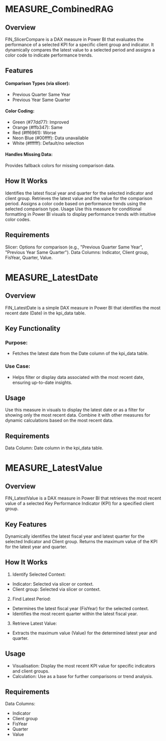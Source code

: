 # MEASURE_CombinedRAG
## Overview
FIN_SlicerCompare is a DAX measure in Power BI that evaluates the performance of a selected KPI for a specific client group and indicator. It dynamically compares the latest value to a selected period and assigns a color code to indicate performance trends.

## Features
#### Comparison Types (via slicer):
- Previous Quarter Same Year <br/>
- Previous Year Same Quarter

#### Color Coding:
- Green (#77dd77): Improved <br/>
- Orange (#ffb347): Same <br/>
- Red (#ff6961): Worse <br/>
- Neon Blue (#00ffff): Data unavailable <br/>
- White (#ffffff): Default/no selection <br/>

#### Handles Missing Data: 
Provides fallback colors for missing comparison data.

## How It Works
Identifies the latest fiscal year and quarter for the selected indicator and client group.
Retrieves the latest value and the value for the comparison period.
Assigns a color code based on performance trends using the selected comparison type.
Usage
Use this measure for conditional formatting in Power BI visuals to display performance trends with intuitive color codes.

## Requirements
Slicer: Options for comparison (e.g., "Previous Quarter Same Year", "Previous Year Same Quarter").
Data Columns: Indicator, Client group, FisYear, Quarter, Value.



# MEASURE_LatestDate
## Overview
FIN_LatestDate is a simple DAX measure in Power BI that identifies the most recent date (Date) in the kpi_data table.

## Key Functionality
### Purpose: 
- Fetches the latest date from the Date column of the kpi_data table.
### Use Case: 
- Helps filter or display data associated with the most recent date, ensuring up-to-date insights.
  
## Usage
Use this measure in visuals to display the latest date or as a filter for showing only the most recent data.
Combine it with other measures for dynamic calculations based on the most recent data.
## Requirements
Data Column: Date column in the kpi_data table.



# MEASURE_LatestValue
## Overview
FIN_LatestValue is a DAX measure in Power BI that retrieves the most recent value of a selected Key Performance Indicator (KPI) for a specified client group.

## Key Features
Dynamically identifies the latest fiscal year and latest quarter for the selected Indicator and Client group.
Returns the maximum value of the KPI for the latest year and quarter.
## How It Works
1. Identify Selected Context:
  - Indicator: Selected via slicer or context.
  - Client group: Selected via slicer or context.
2. Find Latest Period:
  - Determines the latest fiscal year (FisYear) for the selected context.
  - Identifies the most recent quarter within the latest fiscal year.
3. Retrieve Latest Value:
  - Extracts the maximum value (Value) for the determined latest year and quarter.
## Usage
- Visualisation: Display the most recent KPI value for specific indicators and client groups.
- Calculation: Use as a base for further comparisons or trend analysis.
## Requirements
Data Columns:
  - Indicator
  - Client group
  - FisYear
  - Quarter
  - Value
